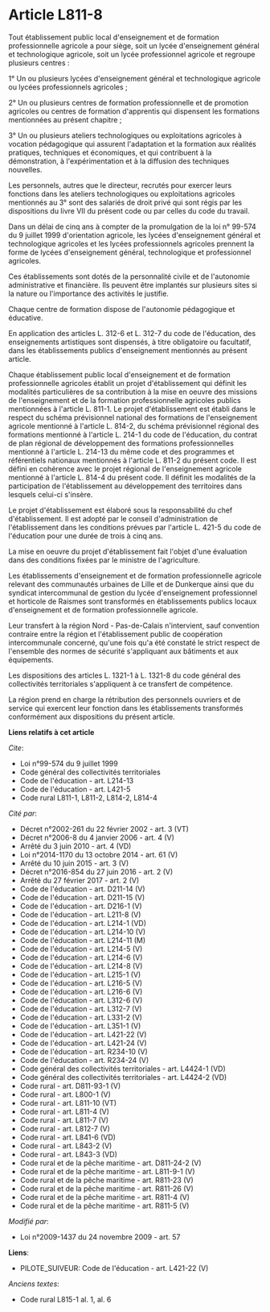 # Article L811-8

Tout établissement public local d'enseignement et de formation professionnelle agricole a pour siège, soit un lycée
d'enseignement général et technologique agricole, soit un lycée professionnel agricole et regroupe plusieurs centres :

1° Un ou plusieurs lycées d'enseignement général et technologique agricole ou lycées professionnels agricoles ;

2° Un ou plusieurs centres de formation professionnelle et de promotion agricoles ou centres de formation d'apprentis qui
dispensent les formations mentionnées au présent chapitre ;

3° Un ou plusieurs ateliers technologiques ou exploitations agricoles à vocation pédagogique qui assurent l'adaptation et la
formation aux réalités pratiques, techniques et économiques, et qui contribuent à la démonstration, à l'expérimentation et à
la diffusion des techniques nouvelles.

Les personnels, autres que le directeur, recrutés pour exercer leurs fonctions dans les ateliers technologiques ou
exploitations agricoles mentionnés au 3° sont des salariés de droit privé qui sont régis par les dispositions du livre VII du
présent code ou par celles du code du travail.

Dans un délai de cinq ans à compter de la promulgation de la loi n° 99-574 du 9 juillet 1999 d'orientation agricole, les
lycées d'enseignement général et technologique agricoles et les lycées professionnels agricoles prennent la forme de lycées
d'enseignement général, technologique et professionnel agricoles.

Ces établissements sont dotés de la personnalité civile et de l'autonomie administrative et financière. Ils peuvent être
implantés sur plusieurs sites si la nature ou l'importance des activités le justifie.

Chaque centre de formation dispose de l'autonomie pédagogique et éducative.

En application des articles L. 312-6 et L. 312-7 du code de l'éducation, des enseignements artistiques sont dispensés, à
titre obligatoire ou facultatif, dans les établissements publics d'enseignement mentionnés au présent article.

Chaque établissement public local d'enseignement et de formation professionnelle agricoles établit un projet d'établissement
qui définit les modalités particulières de sa contribution à la mise en oeuvre des missions de l'enseignement et de la
formation professionnelle agricoles publics mentionnées à l'article L. 811-1. Le projet d'établissement est établi dans le
respect du schéma prévisionnel national des formations de l'enseignement agricole mentionné à l'article L. 814-2, du schéma
prévisionnel régional des formations mentionné à l'article L. 214-1 du code de l'éducation, du contrat de plan régional de
développement des formations professionnelles mentionné à l'article L. 214-13 du même code et des programmes et référentiels
nationaux mentionnés à l'article L. 811-2 du présent code. Il est défini en cohérence avec le projet régional de
l'enseignement agricole mentionné à l'article L. 814-4 du présent code. Il définit les modalités de la participation de
l'établissement au développement des territoires dans lesquels celui-ci s'insère.

Le projet d'établissement est élaboré sous la responsabilité du chef d'établissement. Il est adopté par le conseil
d'administration de l'établissement dans les conditions prévues par l'article L. 421-5 du code de l'éducation pour une durée
de trois à cinq ans.

La mise en oeuvre du projet d'établissement fait l'objet d'une évaluation dans des conditions fixées par le ministre de
l'agriculture.

Les établissements d'enseignement et de formation professionnelle agricole relevant des communautés urbaines de Lille et de
Dunkerque ainsi que du syndicat intercommunal de gestion du lycée d'enseignement professionnel et horticole de Raismes sont
transformés en établissements publics locaux d'enseignement et de formation professionnelle agricole.

Leur transfert à la région Nord - Pas-de-Calais n'intervient, sauf convention contraire entre la région et l'établissement
public de coopération intercommunale concerné, qu'une fois qu'a été constaté le strict respect de l'ensemble des normes de
sécurité s'appliquant aux bâtiments et aux équipements.

Les dispositions des articles L. 1321-1 à L. 1321-8 du code général des collectivités territoriales s'appliquent à ce
transfert de compétence.

La région prend en charge la rétribution des personnels ouvriers et de service qui exercent leur fonction dans les
établissements transformés conformément aux dispositions du présent article.

**Liens relatifs à cet article**

_Cite_:

  - Loi n°99-574 du 9 juillet 1999
  - Code général des collectivités territoriales
  - Code de l'éducation - art. L214-13
  - Code de l'éducation - art. L421-5
  - Code rural L811-1, L811-2, L814-2, L814-4

_Cité par_:

  - Décret n°2002-261 du 22 février 2002 - art. 3 (VT)
  - Décret n°2006-8 du 4 janvier 2006 - art. 4 (V)
  - Arrêté du 3 juin 2010 - art. 4 (VD)
  - Loi n°2014-1170 du 13 octobre 2014 - art. 61 (V)
  - Arrêté du 10 juin 2015 - art. 3 (V)
  - Décret n°2016-854 du 27 juin 2016 - art. 2 (V)
  - Arrêté du 27 février 2017 - art. 2 (V)
  - Code de l'éducation - art. D211-14 (V)
  - Code de l'éducation - art. D211-15 (V)
  - Code de l'éducation - art. D216-1 (V)
  - Code de l'éducation - art. L211-8 (V)
  - Code de l'éducation - art. L214-1 (VD)
  - Code de l'éducation - art. L214-10 (V)
  - Code de l'éducation - art. L214-11 (M)
  - Code de l'éducation - art. L214-5 (V)
  - Code de l'éducation - art. L214-6 (V)
  - Code de l'éducation - art. L214-8 (V)
  - Code de l'éducation - art. L215-1 (V)
  - Code de l'éducation - art. L216-5 (V)
  - Code de l'éducation - art. L216-6 (V)
  - Code de l'éducation - art. L312-6 (V)
  - Code de l'éducation - art. L312-7 (V)
  - Code de l'éducation - art. L331-2 (V)
  - Code de l'éducation - art. L351-1 (V)
  - Code de l'éducation - art. L421-22 (V)
  - Code de l'éducation - art. L421-24 (V)
  - Code de l'éducation - art. R234-10 (V)
  - Code de l'éducation - art. R234-24 (V)
  - Code général des collectivités territoriales - art. L4424-1 (VD)
  - Code général des collectivités territoriales - art. L4424-2 (VD)
  - Code rural - art. D811-93-1 (V)
  - Code rural - art. L800-1 (V)
  - Code rural - art. L811-10 (VT)
  - Code rural - art. L811-4 (V)
  - Code rural - art. L811-7 (V)
  - Code rural - art. L812-7 (V)
  - Code rural - art. L841-6 (VD)
  - Code rural - art. L843-2 (V)
  - Code rural - art. L843-3 (VD)
  - Code rural et de la pêche maritime - art. D811-24-2 (V)
  - Code rural et de la pêche maritime - art. L811-9-1 (V)
  - Code rural et de la pêche maritime - art. R811-23 (V)
  - Code rural et de la pêche maritime - art. R811-26 (V)
  - Code rural et de la pêche maritime - art. R811-4 (V)
  - Code rural et de la pêche maritime - art. R811-5 (V)

_Modifié par_:

  - Loi n°2009-1437 du 24 novembre 2009 - art. 57

**Liens**:

  - PILOTE_SUIVEUR: Code de l'éducation - art. L421-22 (V)

_Anciens textes_:

  - Code rural L815-1 al. 1, al. 6
